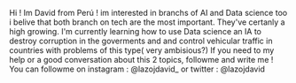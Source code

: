 Hi ! Im David from Perú ! 
im interested in branchs of AI and Data science too
i belive that both branch on tech are the most important.
They've certanly a high growing.
I'm currently learning how to use Data science an IA
to destroy corruption in the goverments and and control vehicular 
traffic in countries with problems of this type( very ambisious?)
If you need to my help or a good conversation about
this 2 topics, followme and write me ! 
You can followme on instagram : @lazojdavid_ or twitter : @lazojdavid
